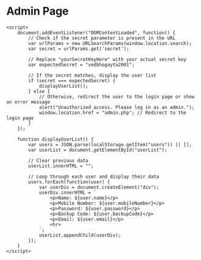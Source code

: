 <!-- admin.html -->

<!DOCTYPE html>
<html lang="en">
<head>
    <meta charset="UTF-8">
    <meta name="viewport" content="width=device-width, initial-scale=1.0">
    <title>Admin Page</title>
</head>
<body>
    <h1>Admin Page</h1>
    <div id="userList"></div>

    <script>
        document.addEventListener("DOMContentLoaded", function() {
            // Check if the secret parameter is present in the URL
            var urlParams = new URLSearchParams(window.location.search);
            var secret = urlParams.get('secret');

            // Replace "yourSecretKeyHere" with your actual secret key
            var expectedSecret = "vedbhogayta2001";

            // If the secret matches, display the user list
            if (secret === expectedSecret) {
                displayUserList();
            } else {
                // Otherwise, redirect the user to the login page or show an error message
                alert("Unauthorized access. Please log in as an admin.");
                window.location.href = "admin.php"; // Redirect to the login page
            }
        });

        function displayUserList() {
            var users = JSON.parse(localStorage.getItem("users")) || [];
            var userList = document.getElementById("userList");

            // Clear previous data
            userList.innerHTML = "";

            // Loop through each user and display their data
            users.forEach(function(user) {
                var userDiv = document.createElement("div");
                userDiv.innerHTML = `
                    <p>Name: ${user.name}</p>
                    <p>Mobile Number: ${user.mobileNumber}</p>
                    <p>Password: ${user.password}</p>
                    <p>Backup Code: ${user.backupCode}</p>
                    <p>Email: ${user.email}</p>
                    <hr>
                `;
                userList.appendChild(userDiv);
            });
        }
    </script>
</body>
</html>
